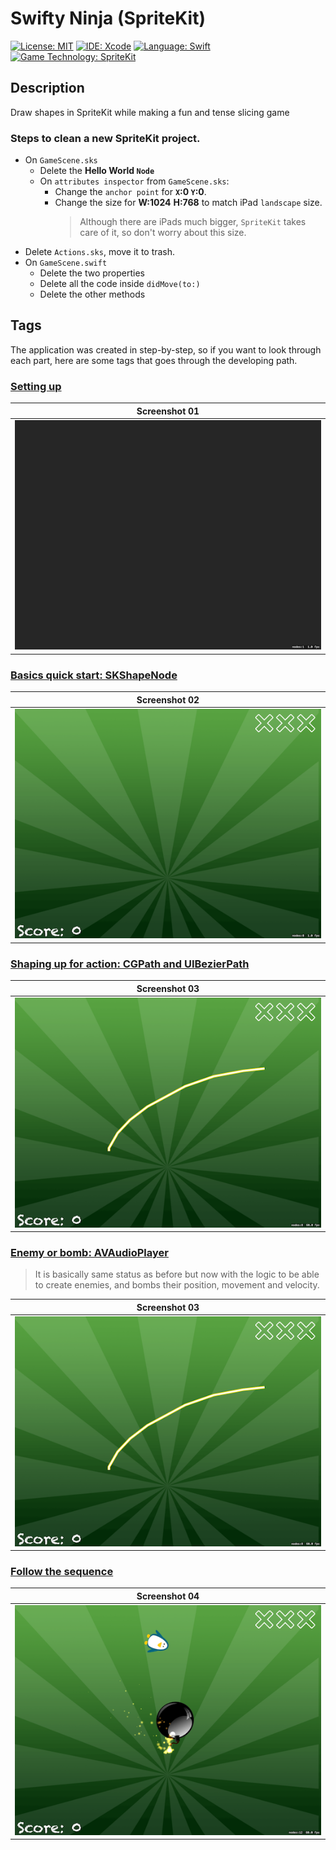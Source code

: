 # Swifty Ninja (SpriteKit)
[![License: MIT](https://img.shields.io/badge/License-MIT-yellow.svg)](https://opensource.org/licenses/MIT)
[![IDE: Xcode](https://img.shields.io/badge/IDE-Xcode%2011-blue.svg)](https://developer.apple.com/xcode/)
[![Language: Swift](https://img.shields.io/badge/Language-Swift-red.svg)](https://swift.org/blog/)
[![Game Technology: SpriteKit](https://img.shields.io/badge/Game%20Technology-SpriteKit-purple)](https://developer.apple.com/spritekit/)

## Description
Draw shapes in SpriteKit while making a fun and tense slicing game

### Steps to clean a new SpriteKit project.
* On `GameScene.sks`
  * Delete the **Hello World `Node`**
  * On `attributes inspector` from `GameScene.sks`:
    * Change the `anchor point` for **`X`:0 `Y`:0**.
    * Change the size for **W:1024** **H:768** to match iPad `landscape` size.
        > Although there are iPads much bigger, `SpriteKit` takes care of it, so don't worry about this size.
* Delete `Actions.sks`, move it to trash.
* On `GameScene.swift`
  * Delete the two properties
  * Delete all the code inside `didMove(to:)`
  * Delete the other methods

## Tags
The application was created in step-by-step, so if you want to look through each part, here are some tags that goes through the developing path.

### [Setting up](https://github.com/fdorado985/SwiftyNinja/tree/setting-up)
| Screenshot 01 |
| ------------- |
| ![screenshot01](.screenshots/screenshot01.png) |

### [Basics quick start: SKShapeNode](https://github.com/fdorado985/SwiftyNinja/tree/basics-quick-start-skshapenode)
| Screenshot 02 |
| ------------- |
| ![screenshot02](.screenshots/screenshot02.png) |

### [Shaping up for action: CGPath and UIBezierPath](https://github.com/fdorado985/SwiftyNinja/tree/shaping-up-for-action-cgpath-and-uibezierpath)
| Screenshot 03 |
| ------------- |
| ![screenshot03](.screenshots/screenshot03.png) |

### [Enemy or bomb: AVAudioPlayer](https://github.com/fdorado985/SwiftyNinja/tree/enemy-or-bomb-avaudioplayer)
> It is basically same status as before but now with the logic to be able to create enemies, and bombs their position, movement and velocity.
> 
| Screenshot 03 |
| ------------- |
| ![screenshot03](.screenshots/screenshot03.png) |

### [Follow the sequence](https://github.com/fdorado985/SwiftyNinja/tree/follow-the-sequence)
| Screenshot 04 |
| ------------- |
| ![screenshot04](.screenshots/screenshot04.png) |